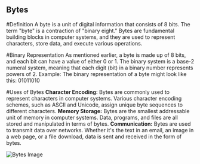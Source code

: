 ## Bytes

#Definition
A byte is a unit of digital information that consists of 8 bits. The term "byte" is a contraction of "binary eight." 
Bytes are fundamental building blocks in computer systems, and they are used to represent characters, store data, and execute various operations.

#Binary Representation
As mentioned earlier, a byte is made up of 8 bits, and each bit can have a value of either 0 or 1. 
The binary system is a base-2 numeral system, meaning that each digit (bit) in a binary number represents powers of 2.
Example: The binary representation of a byte might look like this: 01011010

#Uses of Bytes
**Character Encoding:** Bytes are commonly used to represent characters in computer systems. Various character encoding schemes, such as ASCII and Unicode, assign unique byte sequences to different characters.
**Memory Storage:** Bytes are the smallest addressable unit of memory in computer systems. Data, programs, and files are all stored and manipulated in terms of bytes.
**Communication:** Bytes are used to transmit data over networks. Whether it's the text in an email, an image in a web page, or a file download, data is sent and received in the form of bytes.

![Bytes Image](https://scontent-ord5-2.xx.fbcdn.net/v/t1.18169-9/10801563_10152325847311222_4130332589331047097_n.jpg?_nc_cat=104&ccb=1-7&_nc_sid=908e45&_nc_ohc=rJ-a4q06EnEAX_lfVhx&_nc_ht=scontent-ord5-2.xx&oh=00_AfDhtkBrIVw1V8gwYr1DWOpU4R5jtGyAiHiIKxI36tSO0Q&oe=659AEABF)
